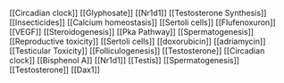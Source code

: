 [[Circadian clock]]
[[Glyphosate]]
[[Nr1d1]]
[[Testosterone Synthesis]]
[[Insecticides]]
[[Calcium homeostasis]]
[[Sertoli cells]]
[[Flufenoxuron]]
[[VEGF]]
[[Steroidogenesis]]
[[Pka Pathway]]
[[Spermatogenesis]]
[[Reproductive toxicity]]
[[Sertoli cells]]
[[doxorubicin]]
[[adriamycin]]
[[Testicular Toxicity]]
[[Folliculogenesis]]
[[Testosterone]]
[[Circadian clock]]
[[Bisphenol A]]
[[Nr1d1]]
[[Testis]]
[[Spermatogenesis]]
[[Testosterone]]
[[Dax1]]
